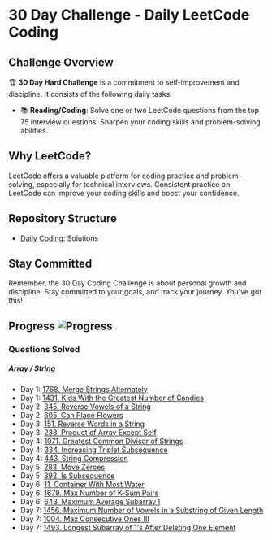 # 30 Day Challenge - Daily LeetCode Coding

## Challenge Overview
:trophy: **30 Day Hard Challenge** is a commitment to self-improvement and discipline. It consists of the following daily tasks:

- :books: **Reading/Coding**: Solve one or two LeetCode questions from the top 75 interview questions. Sharpen your coding skills and problem-solving abilities.


## Why LeetCode?
LeetCode offers a valuable platform for coding practice and problem-solving, especially for technical interviews. Consistent practice on LeetCode can improve your coding skills and boost your confidence.

## Repository Structure
- [Daily Coding](../leetcode_75): Solutions

## Stay Committed
Remember, the 30 Day Coding Challenge is about personal growth and discipline. Stay committed to your goals, and track your journey. You've got this!

## Progress  ![Progress](https://img.shields.io/badge/17%2F75-28a745)

### Questions Solved
##### Array / String
- Day 1: [1768. Merge Strings Alternately](https://leetcode.com/problems/merge-strings-alternately/)
- Day 1: [1431. Kids With the Greatest Number of Candies](https://leetcode.com/problems/kids-with-the-greatest-number-of-candies/)
- Day 2: [345. Reverse Vowels of a String](https://leetcode.com/problems/reverse-vowels-of-a-string/)
- Day 2: [605. Can Place Flowers](https://leetcode.com/problems/can-place-flowers/)
- Day 3: [151. Reverse Words in a String](https://leetcode.com/problems/reverse-words-in-a-string/)
- Day 3: [238. Product of Array Except Self](https://leetcode.com/problems/product-of-array-except-self/)
- Day 4: [1071. Greatest Common Divisor of Strings](https://leetcode.com/problems/greatest-common-divisor-of-strings/)
- Day 4: [334. Increasing Triplet Subsequence](https://leetcode.com/problems/increasing-triplet-subsequence/)
- Day 4: [443. String Compression](https://leetcode.com/problems/string-compression/)
- Day 5: [283. Move Zeroes](https://leetcode.com/problems/move-zeroes/)
- Day 5: [392. Is Subsequence](https://leetcode.com/problems/is-subsequence/)
- Day 6: [11. Container With Most Water](https://leetcode.com/problems/container-with-most-water/)
- Day 6: [1679. Max Number of K-Sum Pairs](https://leetcode.com/problems/max-number-of-k-sum-pairs/)
- Day 6: [643. Maximum Average Subarray I](https://leetcode.com/problems/maximum-average-subarray-i/)
- Day 7: [1456. Maximum Number of Vowels in a Substring of Given Length](https://leetcode.com/problems/maximum-number-of-vowels-in-a-substring-of-given-length/)
- Day 7: [1004. Max Consecutive Ones III](https://leetcode.com/problems/max-consecutive-ones-iii/)
- Day 7: [1493. Longest Subarray of 1's After Deleting One Element](https://leetcode.com/problems/longest-subarray-of-1s-after-deleting-one-element/)